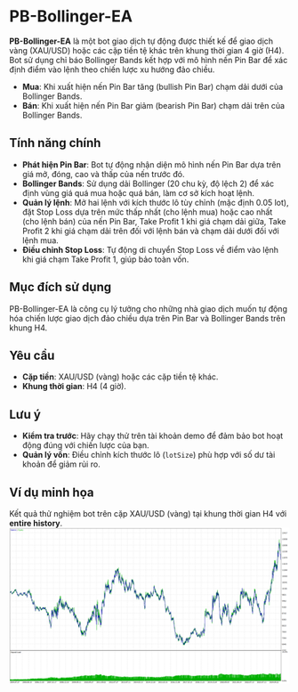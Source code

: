 # PB-Bollinger-EA

**PB-Bollinger-EA** là một bot giao dịch tự động được thiết kế để giao dịch vàng (XAU/USD) hoặc các cặp tiền tệ khác trên khung thời gian 4 giờ (H4). Bot sử dụng chỉ báo Bollinger Bands kết hợp với mô hình nến Pin Bar để xác định điểm vào lệnh theo chiến lược xu hướng đảo chiều.

- **Mua**: Khi xuất hiện nến Pin Bar tăng (bullish Pin Bar) chạm dải dưới của Bollinger Bands.  
- **Bán**: Khi xuất hiện nến Pin Bar giảm (bearish Pin Bar) chạm dải trên của Bollinger Bands.

## Tính năng chính
- **Phát hiện Pin Bar**: Bot tự động nhận diện mô hình nến Pin Bar dựa trên giá mở, đóng, cao và thấp của nến trước đó.  
- **Bollinger Bands**: Sử dụng dải Bollinger (20 chu kỳ, độ lệch 2) để xác định vùng giá quá mua hoặc quá bán, làm cơ sở kích hoạt lệnh.  
- **Quản lý lệnh**: Mở hai lệnh với kích thước lô tùy chỉnh (mặc định 0.05 lot), đặt Stop Loss dựa trên mức thấp nhất (cho lệnh mua) hoặc cao nhất (cho lệnh bán) của nến Pin Bar, Take Profit 1 khi giá chạm dải giữa, Take Profit 2 khi giá chạm dải trên đối với lệnh bán và chạm dải dưới đối với lệnh mua.
- **Điều chỉnh Stop Loss**: Tự động di chuyển Stop Loss về điểm vào lệnh khi giá chạm Take Profit 1, giúp bảo toàn vốn.

## Mục đích sử dụng
PB-Bollinger-EA là công cụ lý tưởng cho những nhà giao dịch muốn tự động hóa chiến lược giao dịch đảo chiều dựa trên Pin Bar và Bollinger Bands trên khung H4.

## Yêu cầu  
- **Cặp tiền**: XAU/USD (vàng) hoặc các cặp tiền tệ khác.  
- **Khung thời gian**: H4 (4 giờ).   

## Lưu ý
- **Kiểm tra trước**: Hãy chạy thử trên tài khoản demo để đảm bảo bot hoạt động đúng với chiến lược của bạn.  
- **Quản lý vốn**: Điều chỉnh kích thước lô (`lotSize`) phù hợp với số dư tài khoản để giảm rủi ro.

## Ví dụ minh họa
Kết quả thử nghiệm bot trên cặp XAU/USD (vàng) tại khung thời gian H4 với **entire history**.
![Ảnh thử nghiệm](Image/PB-Bollinger-EA.png)
